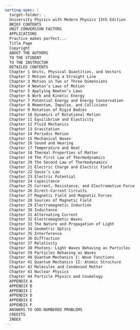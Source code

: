 ```yaml
---
sorting-spec: |
  target-folder: .
  University Physics with Modern Physics 15th Edition
  BRIEF CONTENTS
  UNIT CONVERSION FACTORS
  APPLICATIONS
  Practice makes perfect...
  Title Page
  Copyright
  ABOUT THE AUTHORS
  TO THE STUDENT
  TO THE INSTRUCTOR
  DETAILED CONTENTS
  Chapter 1 Units, Physical Quantities, and Vectors
  Chapter 2 Motion Along a Straight Line
  Chapter 3 Motion in Two or Three Dimensions
  Chapter 4 Newton’s Laws of Motion
  Chapter 5 Applying Newton’s Laws
  Chapter 6 Work and Kinetic Energy
  Chapter 7 Potential Energy and Energy Conservation
  Chapter 8 Momentum, Impulse, and Collisions
  Chapter 9 Rotation of Rigid Bodies
  Chapter 10 Dynamics of Rotational Motion
  Chapter 11 Equilibrium and Elasticity
  Chapter 12 Fluid Mechanics
  Chapter 13 Gravitation
  Chapter 14 Periodic Motion
  Chapter 15 Mechanical Waves
  Chapter 16 Sound and Hearing
  Chapter 17 Temperature and Heat
  Chapter 18 Thermal Properties of Matter
  Chapter 19 The First Law of Thermodynamics
  Chapter 20 The Second Law of Thermodynamics
  Chapter 21 Electric Charge and Electric Field
  Chapter 22 Gauss’s Law
  Chapter 23 Electric Potential
  Chapter 24 Capacitance
  Chapter 25 Current, Resistance, and Electromotive Force
  Chapter 26 Direct-Current Circuits
  Chapter 27 Magnetic Field and Magnetic Forces
  Chapter 28 Sources of Magnetic Field
  Chapter 29 Electromagnetic Induction
  Chapter 30 Inductance
  Chapter 31 Alternating Current
  Chapter 32 Electromagnetic Waves
  Chapter 33 The Nature and Propagation of Light
  Chapter 34 Geometric Optics
  Chapter 35 Interference
  Chapter 36 Diffraction
  Chapter 37 Relativity
  Chapter 38 Photons꞉ Light Waves Behaving as Particles
  Chapter 39 Particles Behaving as Waves
  Chapter 40 Quantum Mechanics I꞉ Wave Functions
  Chapter 41 Quantum Mechanics II꞉ Atomic Structure
  Chapter 42 Molecules and Condensed Matter
  Chapter 43 Nuclear Physics
  Chapter 44 Particle Physics and Cosmology
  APPENDIX A
  APPENDIX B
  APPENDIX C
  APPENDIX D
  APPENDIX E
  APPENDIX F
  ANSWERS TO ODD-NUMBERED PROBLEMS
  CREDITS
  INDEX
---
```

